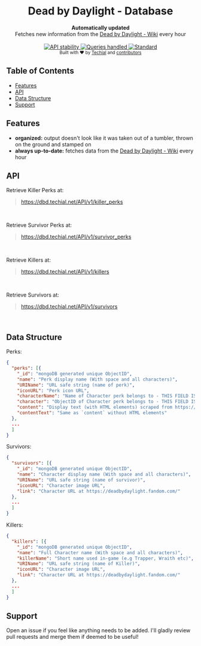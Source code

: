 
<h1 align="center">Dead by Daylight - Database</h1>

<div align="center">
  <strong>Automatically updated</strong>
</div>
<div align="center">
  Fetches new information from the <a href="https://deadbydaylight.fandom.com/wiki/Dead_by_Daylight_Wiki">Dead by Daylight - Wiki</a> every hour
</div>

<br />

<div align="center">
  <!-- Stability -->
  <a href="https://nodejs.org/api/documentation.html#documentation_stability_index">
    <img src="https://img.shields.io/badge/stability-stable-g.svg?style=flat-square"
      alt="API stability" />
  </a>
  <!-- Queries Handled -->
  <a href="https://dbdperks.herokuapp.com/stats_badge">
    <img src="https://img.shields.io/endpoint?url=https://dbdperks.herokuapp.com/stats_badge"
      alt="Queries handled" />
  </a>
  <!-- Standard -->
  <a href="https://standardjs.com">
    <img src="https://img.shields.io/badge/code%20style-standard-brightgreen.svg?style=flat-square"
      alt="Standard" />
  </a>
</div>

<div align="center">
  <sub>Built with ❤︎ by
  <a href="https://github.com/Techial">Techial</a> and
  <a href="https://github.com/Techial/DBD-Database/graphs/contributors">
    contributors
  </a>
</div>

## Table of Contents
- [Features](#features)
- [API](#api)
- [Data Structure](#data-structure)
- [Support](#support)

## Features
- __organized:__ output doesn't look like it was taken out of a tumbler, thrown on the ground and stamped on
- __always up-to-date:__ fetches data from the [Dead by Daylight - Wiki](https://deadbydaylight.fandom.com/wiki/Dead_by_Daylight_Wiki) every hour

## API
Retrieve Killer Perks at:
<blockquote><a href="https://dbd.techial.net/API/v1/killer_perks">https://dbd.techial.net/API/v1/killer_perks</a></blockquote>
<br/>

Retrieve Survivor Perks at:
<blockquote><a href="https://dbd.techial.net/API/v1/survivor_perks">https://dbd.techial.net/API/v1/survivor_perks</a></blockquote>
<br/>

Retrieve Killers at:
<blockquote><a href="https://dbd.techial.net/API/v1/killers">https://dbd.techial.net/API/v1/killers</a></blockquote>
<br/>

Retrieve Survivors at:
<blockquote><a href="https://dbd.techial.net/API/v1/survivors">https://dbd.techial.net/API/v1/survivors</a></blockquote>
<br/>

## Data Structure
Perks:
```json
{
  "perks": [{
    "_id": "mongoDB generated unique ObjectID",
    "name": "Perk display name (With space and all characters)",
    "URIName": "URL safe string (name of perk)",
    "iconURL": "Perk icon URL",
    "characterName": "Name of Character perk belongs to - THIS FIELD IS OMITTED IF NO CHARACTER IS ASSOCIATED WITH THE PERK",
    "character": "ObjectID of Character perk belongs to - THIS FIELD IS OMITTED IF NO CHARACTER IS ASSOCIATED WITH THE PERK",
    "content": "Display text (with HTML elements) scraped from https://deadbydaylight.fandom.com/",
    "contentText": "Same as `content` without HTML elements"
  },
  ...
  ]
}
```

Survivors:
```json
{
  "survivors": [{
    "_id": "mongoDB generated unique ObjectID",
    "name": "Character display name (With space and all characters)",
    "URIName": "URL safe string (name of survivor)",
    "iconURL": "Character image URL",
    "link": "Character URL at https://deadbydaylight.fandom.com/"
  },
  ...
  ]
}
```

Killers:
```json
{
  "killers": [{
    "_id": "mongoDB generated unique ObjectID",
    "name": "Full Character name (With space and all characters)",
    "killerName": "Short name used in-game (e.g Trapper, Wraith etc)",
    "URIName": "URL safe string (name of Killer)",
    "iconURL": "Character image URL",
    "link": "Character URL at https://deadbydaylight.fandom.com/"
  },
  ...
  ]
}
```

## Support
Open an issue if you feel like anything needs to be added. I'll gladly review pull requests and merge them if deemed to be useful!
